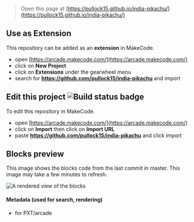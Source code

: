  


> Open this page at [https://pullock15.github.io/india-pikachu/](https://pullock15.github.io/india-pikachu/)

## Use as Extension

This repository can be added as an **extension** in MakeCode.

* open [https://arcade.makecode.com/](https://arcade.makecode.com/)
* click on **New Project**
* click on **Extensions** under the gearwheel menu
* search for **https://github.com/pullock15/india-pikachu** and import

## Edit this project ![Build status badge](https://github.com/pullock15/india-pikachu/workflows/MakeCode/badge.svg)

To edit this repository in MakeCode.

* open [https://arcade.makecode.com/](https://arcade.makecode.com/)
* click on **Import** then click on **Import URL**
* paste **https://github.com/pullock15/india-pikachu** and click import

## Blocks preview

This image shows the blocks code from the last commit in master.
This image may take a few minutes to refresh.

![A rendered view of the blocks](https://github.com/pullock15/india-pikachu/raw/master/.github/makecode/blocks.png)

#### Metadata (used for search, rendering)

* for PXT/arcade
<script src="https://makecode.com/gh-pages-embed.js"></script><script>makeCodeRender("{{ site.makecode.home_url }}", "{{ site.github.owner_name }}/{{ site.github.repository_name }}");</script>
